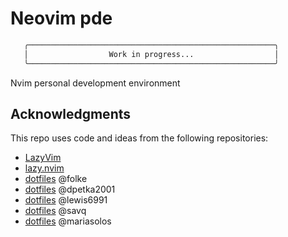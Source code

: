 # Neovim pde

```txt
   ╭───────────────────────────────────────────────────────╮
   │                  Work in progress...                  │
   ╰───────────────────────────────────────────────────────╯
```

Nvim personal development environment

## Acknowledgments

This repo uses code and ideas from the following repositories:

- [LazyVim](https://github.com/LazyVim/LazyVim)
- [lazy.nvim](https://github.com/folke/lazy.nvim)
- [dotfiles](https://github.com/folke/dot/tree/master/nvim) @folke
- [dotfiles](https://github.com/dpetka2001/dotfiles/tree/main/dot_config/nvim) @dpetka2001
- [dotfiles](https://github.com/lewis6991/dotfiles/tree/main/config/nvim) @lewis6991
- [dotfiles](https://github.com/savq/dotfiles/tree/master/nvim) @savq
- [dotfiles](https://github.com/MariaSolOs/dotfiles/tree/main/.config/nvim) @mariasolos
